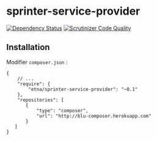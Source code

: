 sprinter-service-provider
=========================

[![Dependency Status](https://www.versioneye.com/user/projects/53dde6d38e78abc422000010/badge.svg)](https://www.versioneye.com/user/projects/53dde6d38e78abc422000010)
[![Scrutinizer Code Quality](https://scrutinizer-ci.com/g/etna-alternance/composer-sprinter-service-provider/badges/quality-score.png?b=master)](https://scrutinizer-ci.com/g/etna-alternance/composer-sprinter-service-provider/?branch=master)

Installation
------------

Modifier `composer.json` :

```
{
    // ...
    "require": {
        "etna/sprinter-service-provider": "~0.1"
    },
    "repositories": [
       {
           "type": "composer",
           "url": "http://blu-composer.herokuapp.com"
       }
   ]
}
```
